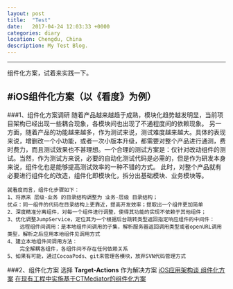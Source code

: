 ```yaml
---
layout: post
title:  "Test"
date:   2017-04-24 12:03:33 +0000
categories: diary
location: Chengdu, China
description: My Test Blog.
---
```

---
组件化方案，试着来实践一下。

#iOS组件化方案（以《看度》为例）
---
###1、组件化方案调研
随着产品越来越趋于成熟，模块化趋势越发明显，当前项目架构已经出现一些耦合现象，各模块间也出现了不通程度间的依赖现象。
另一方面，随着产品的功能越来越多，作为测试来说，测试难度越来越大。具体的表现来说，增删改一个小功能，或者一次小版本升级，都需要对整个产品进行通测，费时费力，而且测试效果也不甚理想。一个合理的测试方案是：仅针对改动组件的测试。当然，作为测试方来说，必要的自动化测试代码是必需的，但是作为研发本身来说，组件化也是能够提高测试效率的一种不错的方式。
此时，对整个产品就有必要进行组件化的改造，组件化即模块化，拆分出基础模块、业务模块等。

	就看度而言，组件化步骤如下：
    1、将原来 层级-业务 的目录结构调整为 业务-层级 目录结构；
    优点：同一组件的代码在目录结构上更靠近，提高开发效率；提取出一个组件更加简单
    2、深度精准分离组件，对每一个组件进行调整，使得其功能的实现不依赖于其他组件；
    3、优化调整JumpService，定位其为一个根据后台跳转类型返回指定响应组件的中间件：
    	远程组件间调用：是本地组件间调用的子集，解析服务器返回调用类型或者openURL调用类型，解析之后应用本地组件见调用方式
    4、建立本地组件间调用方法：
    	完全解耦各组件，各组件间不存在任何依赖关系
    5、如果有可能，通过CocoaPods、git来管理各模块，放弃SVN代码管理方式

###2、组件化方案
选择 **Target-Actions** 作为解决方案
[iOS应用架构谈 组件化方案](https://casatwy.com/iOS-Modulization.html)
[在现有工程中实施基于CTMediator的组件化方案](https://casatwy.com/modulization_in_action.html)